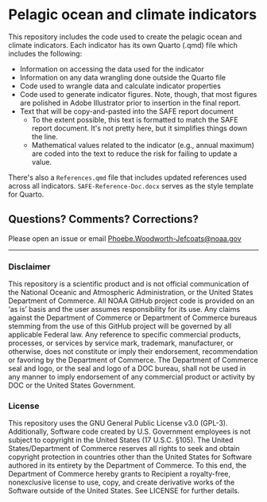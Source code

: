 # Pelagic ocean and climate indicators
This repository includes the code used to create the pelagic ocean and
climate indicators. Each indicator has its own Quarto (.qmd) file which
includes the following:

- Information on accessing the data used for the indicator
- Information on any data wrangling done outside the Quarto file
- Code used to wrangle data and calculate indicator properties
- Code used to generate indicator figures.  Note, though, that most
figures are polished in Adobe Illustrator prior to insertion in the
final report.
- Text that will be copy-and-pasted into the SAFE report document
  - To the extent possible, this text is formatted to match the SAFE report 
  document.  It's not pretty here, but it simplifies things down the line.
  - Mathematical values related to the indicator (e.g., annual maximum) are
  coded into the text to reduce the risk for failing to update a value.

There's also a `References.qmd` file that includes updated references used 
across all indicators.  `SAFE-Reference-Doc.docx` serves as the style 
template for Quarto.

## Questions?  Comments?  Corrections?
Please open an issue or email Phoebe.Woodworth-Jefcoats@noaa.gov

---

### Disclaimer
This repository is a scientific product and is not official communication 
of the National Oceanic and Atmospheric Administration, or the United 
States Department of Commerce. All NOAA GitHub project code is provided on 
an ‘as is’ basis and the user assumes responsibility for its use. Any 
claims against the Department of Commerce or Department of Commerce bureaus 
stemming from the use of this GitHub project will be governed by all 
applicable Federal law. Any reference to specific commercial products, 
processes, or services by service mark, trademark, manufacturer, or otherwise, 
does not constitute or imply their endorsement, recommendation or favoring by 
the Department of Commerce. The Department of Commerce seal and logo, or the 
seal and logo of a DOC bureau, shall not be used in any manner to imply 
endorsement of any commercial product or activity by DOC or the United 
States Government.

### License
This repository uses the GNU General Public License v3.0 (GPL-3).
Additionally, Software code created by U.S. Government employees 
is not subject to copyright in the United States (17 U.S.C. §105). 
The United States/Department of Commerce reserves all rights to 
seek and obtain copyright protection in countries other than the 
United States for Software authored in its entirety by the Department 
of Commerce. To this end, the Department of Commerce hereby grants 
to Recipient a royalty-free, nonexclusive license to use, copy, and 
create derivative works of the Software outside of the United States.
See LICENSE for further details.
